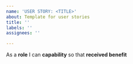 ```yaml
---
name: 'USER STORY: <TITLE>'
about: Template for user stories
title: ''
labels: ''
assignees: ''

---
```


As a **role** I can **capability** so that  **received benefit**
